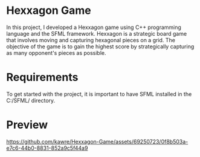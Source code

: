 # Hexxagon Game
In this project, I developed a Hexxagon game using C++ programming language and the SFML framework. Hexxagon is a strategic board game that involves moving and capturing hexagonal pieces on a grid. The objective of the game is to gain the highest score by strategically capturing as many opponent's pieces as possible.
# Requirements
To get started with the project, it is important to have SFML installed in the C:/SFML/ directory.
# Preview
https://github.com/kawre/Hexxagon-Game/assets/69250723/0f8b503a-e7c6-44b0-8831-852a9c5f44a9
